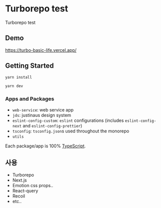 # Turborepo test

Turborepo test

## Demo

https://turbo-basic-life.vercel.app/

## Getting Started

```bash
yarn install
```

```bash
yarn dev
```

### Apps and Packages

- `web-service`: web service app
- `jds`: justinaus design system
- `eslint-config-custom`: `eslint` configurations (includes `eslint-config-next` and `eslint-config-prettier`)
- `tsconfig`: `tsconfig.json`s used throughout the monorepo
- `utils`

Each package/app is 100% [TypeScript](https://www.typescriptlang.org/).

## 사용

- Turborepo
- Next.js
- Emotion css props..
- React-query
- Recoil
- etc..
